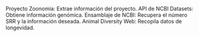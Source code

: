 Proyecto Zoonomia: Extrae información del proyecto.
API de NCBI Datasets: Obtiene información genómica.
Ensamblaje de NCBI: Recupera el número SRR y la información deseada.
Animal Diversity Web: Recopila datos de longevidad.
